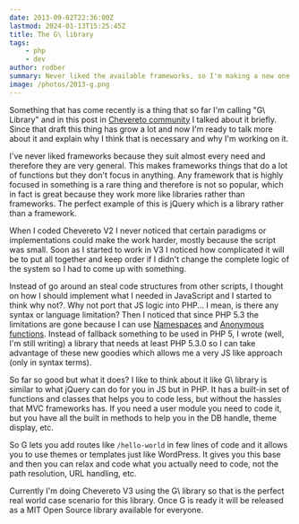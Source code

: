 ```yaml
---
date: 2013-09-02T22:36:00Z
lastmod: 2024-01-13T15:25:45Z
title: The G\ library
tags:
    - php
    - dev
author: rodber
summary: Never liked the available frameworks, so I'm making a new one.
image: /photos/2013-g.png
---
```


Something that has come recently is a thing that so far I'm calling "G\ Library" and in this post in [Chevereto community](https://chevereto.com/community) I talked about it briefly. Since that draft this thing has grow a lot and now I'm ready to talk more about it and explain why I think that is necessary and why I'm working on it.

I've never liked frameworks because they suit almost every need and therefore they are very general. This makes frameworks things that do a lot of functions but they don't focus in anything. Any framework that is highly focused in something is a rare thing and therefore is not so popular, which in fact is great because they work more like libraries rather than frameworks. The perfect example of this is jQuery which is a library rather than a framework.

When I coded Chevereto V2 I never noticed that certain paradigms or implementations could make the work harder, mostly because the script was small. Soon as I started to work in V3 I noticed how complicated it will be to put all together and keep order if I didn't change the complete logic of the system so I had to come up with something.

Instead of go around an steal code structures from other scripts, I thought on how I should implement what I needed in JavaScript and I started to think why not?. Why not port that JS logic into PHP... I mean, is there any syntax or language limitation? Then I noticed that since PHP 5.3 the limitations are gone because I can use [Namespaces](http://www.php.net/manual/en/language.namespaces.rationale.php) and [Anonymous functions](http://php.net/manual/en/functions.anonymous.php). Instead of fallback something to be used in PHP 5, I wrote (well, I'm still writing) a library that needs at least PHP 5.3.0 so I can take advantage of these new goodies which allows me a very JS like approach (only in syntax terms).

So far so good but what it does? I like to think about it like G\ library is similar to what jQuery can do for you in JS but in PHP. It has a built-in set of functions and classes that helps you to code less, but without the hassles that MVC frameworks has. If you need a user module you need to code it, but you have all the built in methods to help you in the DB handle, theme display, etc.

So G lets you add routes like `/hello-world` in few lines of code and it allows you to use themes or templates just like WordPress. It gives you this base and then you can relax and code what you actually need to code, not the path resolution, URL handling, etc.

Currently I'm doing Chevereto V3 using the G\ library so that is the perfect real world case scenario for this library. Once G is ready it will be released as a MIT Open Source library available for everyone.
